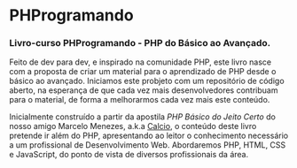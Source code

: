 # PHProgramando

### Livro-curso PHProgramando - PHP do Básico ao Avançado.

Feito de dev para dev, e inspirado na comunidade PHP, este livro nasce com a proposta de criar um material para o aprendizado de PHP desde o básico ao avançado. Iniciamos este probjeto com um repositório de código aberto, na esperança de que cada vez mais desenvolvedores contribuam para o material, de forma a melhorarmos cada vez mais este conteúdo.

Inicialmente construído a partir da apostila _PHP Básico do Jeito Certo_ do nosso amigo Marcelo Menezes, a.k.a [Calcio](https://github.com/Calcio), o conteúdo deste livro pretende ir além do PHP, apresentando ao leitor o conhecimento necessário a um profissional de Desenvolvimento Web. Abordaremos PHP,
HTML, CSS e JavaScript, do ponto de vista de diversos profissionais da área.


